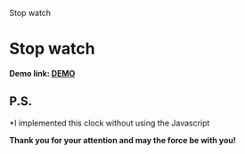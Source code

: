 Stop watch
# Stop watch

**Demo link: [DEMO](https://anton-liada.github.io/stop_watch/)**

## P.S.
*I implemented this clock without using the Javascript

**Thank you for your attention and may the force be with you!**
